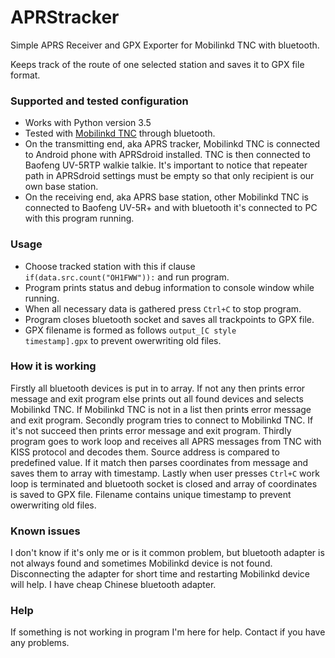 # APRStracker
Simple APRS Receiver and GPX Exporter for Mobilinkd TNC with bluetooth.

Keeps track of the route of one selected station and saves it to GPX file format.

### Supported and tested configuration
- Works with Python version 3.5
- Tested with [Mobilinkd TNC](https://store.mobilinkd.com/) through bluetooth.
- On the transmitting end, aka APRS tracker, Mobilinkd TNC is connected to Android phone with APRSdroid installed. TNC is then connected to Baofeng UV-5RTP walkie talkie. It's important to notice that repeater path in APRSdroid settings must be empty so that only recipient is our own base station.
- On the receiving end, aka APRS base station, other Mobilinkd TNC is connected to Baofeng UV-5R+ and with bluetooth it's connected to PC with this program running.

### Usage
- Choose tracked station with this if clause <code>if(data.src.count("OH1FWW")):</code> and run program.
- Program prints status and debug information to console window while running.
- When all necessary data is gathered press <code>Ctrl+C</code> to stop program.
- Program closes bluetooth socket and saves all trackpoints to GPX file.
- GPX filename is formed as follows <code>output_[C style timestamp].gpx</code> to prevent owerwriting old files.

### How it is working
Firstly all bluetooth devices is put in to array. If not any then prints error message and exit program else prints out all found devices and selects Mobilinkd TNC. If Mobilinkd TNC is not in a list then prints error message and exit program. Secondly program tries to connect to Mobilinkd TNC. If it's not succeed then prints error message and exit program. Thirdly program goes to work loop and receives all APRS messages from TNC with KISS protocol and decodes them. Source address is compared to predefined value. If it match then parses coordinates from message and saves them to array with timestamp. Lastly when user presses <code>Ctrl+C</code> work loop is terminated and bluetooth socket is closed and array of coordinates is saved to GPX file. Filename contains unique timestamp to prevent owerwriting old files.

### Known issues
I don't know if it's only me or is it common problem, but bluetooth adapter is not always found and sometimes Mobilinkd device is not found. Disconnecting the adapter for short time and restarting Mobilinkd device will help. I have cheap Chinese bluetooth adapter.

### Help
If something is not working in program I'm here for help. Contact if you have any problems.
